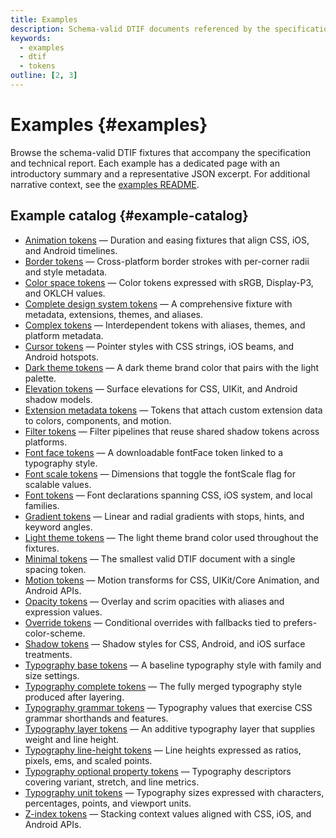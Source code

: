 ```yaml
---
title: Examples
description: Schema-valid DTIF documents referenced by the specification.
keywords:
  - examples
  - dtif
  - tokens
outline: [2, 3]
---
```


# Examples {#examples}

Browse the schema-valid DTIF fixtures that accompany the specification and technical report. Each example has a dedicated page with an introductory summary and a representative JSON excerpt. For additional narrative context, see the [examples README](https://github.com/bylapidist/dtif/blob/main/examples/README.md).

## Example catalog {#example-catalog}

- [Animation tokens](./animation.md) — Duration and easing fixtures that align CSS, iOS, and Android timelines.
- [Border tokens](./border.md) — Cross-platform border strokes with per-corner radii and style metadata.
- [Color space tokens](./color-spaces.md) — Color tokens expressed with sRGB, Display-P3, and OKLCH values.
- [Complete design system tokens](./complete.md) — A comprehensive fixture with metadata, extensions, themes, and aliases.
- [Complex tokens](./complex.md) — Interdependent tokens with aliases, themes, and platform metadata.
- [Cursor tokens](./cursor.md) — Pointer styles with CSS strings, iOS beams, and Android hotspots.
- [Dark theme tokens](./dark.md) — A dark theme brand color that pairs with the light palette.
- [Elevation tokens](./elevation.md) — Surface elevations for CSS, UIKit, and Android shadow models.
- [Extension metadata tokens](./extensions.md) — Tokens that attach custom extension data to colors, components, and motion.
- [Filter tokens](./filter.md) — Filter pipelines that reuse shared shadow tokens across platforms.
- [Font face tokens](./font-face.md) — A downloadable fontFace token linked to a typography style.
- [Font scale tokens](./font-scale.md) — Dimensions that toggle the fontScale flag for scalable values.
- [Font tokens](./font.md) — Font declarations spanning CSS, iOS system, and local families.
- [Gradient tokens](./gradients.md) — Linear and radial gradients with stops, hints, and keyword angles.
- [Light theme tokens](./light.md) — The light theme brand color used throughout the fixtures.
- [Minimal tokens](./minimal.md) — The smallest valid DTIF document with a single spacing token.
- [Motion tokens](./motion.md) — Motion transforms for CSS, UIKit/Core Animation, and Android APIs.
- [Opacity tokens](./opacity.md) — Overlay and scrim opacities with aliases and expression values.
- [Override tokens](./overrides.md) — Conditional overrides with fallbacks tied to prefers-color-scheme.
- [Shadow tokens](./shadows.md) — Shadow styles for CSS, Android, and iOS surface treatments.
- [Typography base tokens](./typography-base.md) — A baseline typography style with family and size settings.
- [Typography complete tokens](./typography-complete.md) — The fully merged typography style produced after layering.
- [Typography grammar tokens](./typography-grammars.md) — Typography values that exercise CSS grammar shorthands and features.
- [Typography layer tokens](./typography-layer.md) — An additive typography layer that supplies weight and line height.
- [Typography line-height tokens](./typography-line-height.md) — Line heights expressed as ratios, pixels, ems, and scaled points.
- [Typography optional property tokens](./typography-optional-properties.md) — Typography descriptors covering variant, stretch, and line metrics.
- [Typography unit tokens](./typography-units.md) — Typography sizes expressed with characters, percentages, points, and viewport units.
- [Z-index tokens](./z-index.md) — Stacking context values aligned with CSS, iOS, and Android APIs.
